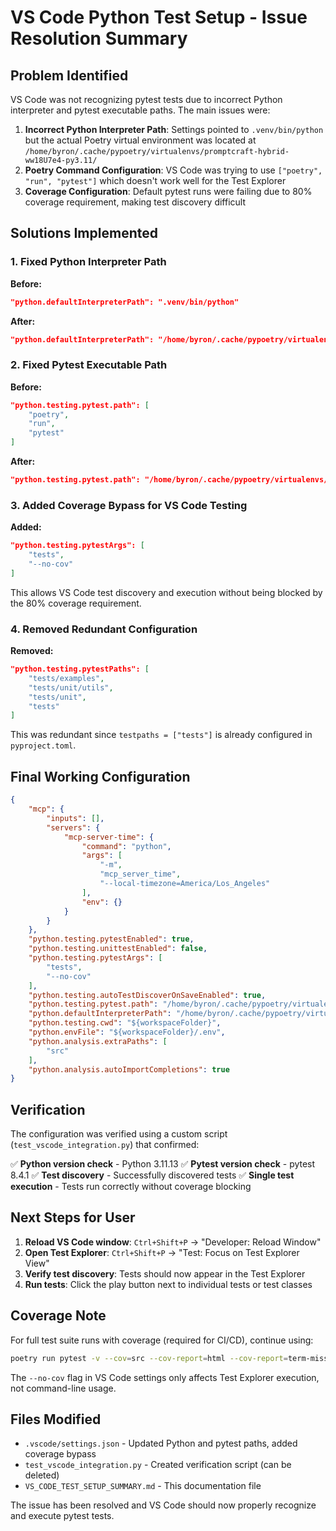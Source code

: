 # VS Code Python Test Setup - Issue Resolution Summary

## Problem Identified

VS Code was not recognizing pytest tests due to incorrect Python interpreter and pytest executable paths. The main issues were:

1. **Incorrect Python Interpreter Path**: Settings pointed to `.venv/bin/python` but the actual Poetry virtual environment was located at `/home/byron/.cache/pypoetry/virtualenvs/promptcraft-hybrid-ww18U7e4-py3.11/`
2. **Poetry Command Configuration**: VS Code was trying to use `["poetry", "run", "pytest"]` which doesn't work well for the Test Explorer
3. **Coverage Configuration**: Default pytest runs were failing due to 80% coverage requirement, making test discovery difficult

## Solutions Implemented

### 1. Fixed Python Interpreter Path

**Before:**
```json
"python.defaultInterpreterPath": ".venv/bin/python"
```

**After:**
```json
"python.defaultInterpreterPath": "/home/byron/.cache/pypoetry/virtualenvs/promptcraft-hybrid-ww18U7e4-py3.11/bin/python"
```

### 2. Fixed Pytest Executable Path

**Before:**
```json
"python.testing.pytest.path": [
    "poetry",
    "run",
    "pytest"
]
```

**After:**
```json
"python.testing.pytest.path": "/home/byron/.cache/pypoetry/virtualenvs/promptcraft-hybrid-ww18U7e4-py3.11/bin/pytest"
```

### 3. Added Coverage Bypass for VS Code Testing

**Added:**
```json
"python.testing.pytestArgs": [
    "tests",
    "--no-cov"
]
```

This allows VS Code test discovery and execution without being blocked by the 80% coverage requirement.

### 4. Removed Redundant Configuration

**Removed:**
```json
"python.testing.pytestPaths": [
    "tests/examples",
    "tests/unit/utils",
    "tests/unit",
    "tests"
]
```

This was redundant since `testpaths = ["tests"]` is already configured in `pyproject.toml`.

## Final Working Configuration

```json
{
    "mcp": {
        "inputs": [],
        "servers": {
            "mcp-server-time": {
                "command": "python",
                "args": [
                    "-m",
                    "mcp_server_time",
                    "--local-timezone=America/Los_Angeles"
                ],
                "env": {}
            }
        }
    },
    "python.testing.pytestEnabled": true,
    "python.testing.unittestEnabled": false,
    "python.testing.pytestArgs": [
        "tests",
        "--no-cov"
    ],
    "python.testing.autoTestDiscoverOnSaveEnabled": true,
    "python.testing.pytest.path": "/home/byron/.cache/pypoetry/virtualenvs/promptcraft-hybrid-ww18U7e4-py3.11/bin/pytest",
    "python.defaultInterpreterPath": "/home/byron/.cache/pypoetry/virtualenvs/promptcraft-hybrid-ww18U7e4-py3.11/bin/python",
    "python.testing.cwd": "${workspaceFolder}",
    "python.envFile": "${workspaceFolder}/.env",
    "python.analysis.extraPaths": [
        "src"
    ],
    "python.analysis.autoImportCompletions": true
}
```

## Verification

The configuration was verified using a custom script (`test_vscode_integration.py`) that confirmed:

✅ **Python version check** - Python 3.11.13
✅ **Pytest version check** - pytest 8.4.1
✅ **Test discovery** - Successfully discovered tests
✅ **Single test execution** - Tests run correctly without coverage blocking

## Next Steps for User

1. **Reload VS Code window**: `Ctrl+Shift+P` → "Developer: Reload Window"
2. **Open Test Explorer**: `Ctrl+Shift+P` → "Test: Focus on Test Explorer View"
3. **Verify test discovery**: Tests should now appear in the Test Explorer
4. **Run tests**: Click the play button next to individual tests or test classes

## Coverage Note

For full test suite runs with coverage (required for CI/CD), continue using:
```bash
poetry run pytest -v --cov=src --cov-report=html --cov-report=term-missing
```

The `--no-cov` flag in VS Code settings only affects Test Explorer execution, not command-line usage.

## Files Modified

- `.vscode/settings.json` - Updated Python and pytest paths, added coverage bypass
- `test_vscode_integration.py` - Created verification script (can be deleted)
- `VS_CODE_TEST_SETUP_SUMMARY.md` - This documentation file

The issue has been resolved and VS Code should now properly recognize and execute pytest tests.
